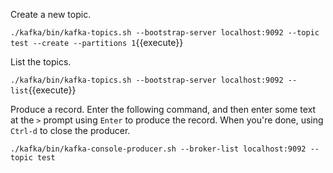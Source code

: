 Create a new topic.

`./kafka/bin/kafka-topics.sh --bootstrap-server localhost:9092 --topic test --create --partitions 1`{{execute}}

List the topics.

`./kafka/bin/kafka-topics.sh --bootstrap-server localhost:9092 --list`{{execute}}

Produce a record. Enter the following command, and then enter some text at the `>` prompt using `Enter` to produce the record.  When you're done, using `Ctrl-d` to close the producer.

`./kafka/bin/kafka-console-producer.sh --broker-list localhost:9092 --topic test`
